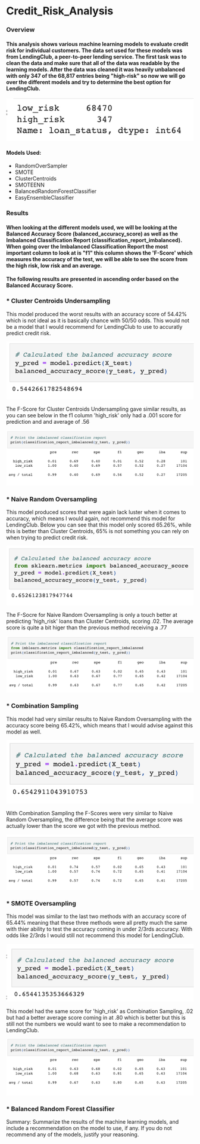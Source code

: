 # Credit_Risk_Analysis

### Overview
#### This analysis shows various machine learning models to evaluate credit risk for individual customers. The data set used for these models was from LendingClub, a peer-to-peer lending service. The first task was to clean the data and make sure that all of the data was readable by the learning models. After the data was cleaned it was heavily unbalanced with only 347 of the 68,817 entries being "high-risk" so now we will go over the different models and try to determine the best option for LendingClub. 
![Image_1](https://github.com/walzfran/Credit_Risk_Analysis/blob/main/images/y_counts.png)

#### Models Used:
* RandomOverSampler
* SMOTE
* ClusterCentroids
* SMOTEENN
* BalancedRandomForestClassifier
* EasyEnsembleClassifier

### Results 
#### When looking at the different models used, we will be looking at the Balanced Accuracy Score (balanced_accuracy_score) as well as the Imbalanced Classification Report (classification_report_imbalanced). When going over the Imbalanced Classification Report the most important column to look at is "f1" this column shows the 'F-Score' which measures the accuracy of the test, we will be able to see the score from the high risk, low risk and an average. 

#### The following results are presented in ascending order based on the Balanced Accuracy Score. 

### * Cluster Centroids Undersampling 
This model produced the worst results with an accuracy score of 54.42% which is not ideal as it is basically chance with 50/50 odds. This would not be a model that I would recommend for LendingClub to use to accuratly predict credit risk. 

![Image_2](https://github.com/walzfran/Credit_Risk_Analysis/blob/main/images/Cluster_score.png)

The F-Score for Cluster Centroids Undersampling gave similar results, as you can see below in the f1 column 'high_risk' only had a .001 score for prediction and and average of .56 

![Image_3](https://github.com/walzfran/Credit_Risk_Analysis/blob/main/images/Cluster_f1.png)

### * Naive Random Oversampling 
This model produced scores that were again lack luster when it comes to accuracy, which means I would again, not recommend this model for LendingClub. Below you can see that this model only scored 65.26%, while this is better than Cluster Centroids, 65% is not something you can rely on when trying to predict credit risk. 

![Image_4](https://github.com/walzfran/Credit_Risk_Analysis/blob/main/images/ROS_Score.png)

The F-Socre for Naive Random Oversampling is only a touch better at predicting 'high_risk' loans than Cluster Centroids, scoring .02. The average score is quite a bit higer than the previous method receiving a .77 

![Image_5](https://github.com/walzfran/Credit_Risk_Analysis/blob/main/images/ROS_f1.png)

### * Combination Sampling 
This model had very similar results to Naive Random Oversampling with the accuracy score being 65.42%, which means that I would advise against this model as well. 

![Image_6](https://github.com/walzfran/Credit_Risk_Analysis/blob/main/images/SMOTEENN_Score.png)

With Combination Sampling the F-Scores were very similar to Naive Random Oversampling, the difference being that the average score was actually lower than the score we got with the previous method. 

![Image_7](https://github.com/walzfran/Credit_Risk_Analysis/blob/main/images/SMOTEEN_f1.png)

### * SMOTE Oversampling 
This model was similar to the last two methods with an accuracy score of 65.44% meaning that these three methods were all pretty much the same with thier ability to test the accuracy coming in under 2/3rds accuracy. With odds like 2/3rds I would still not recommend this model for LendingClub. 

![Image_7](https://github.com/walzfran/Credit_Risk_Analysis/blob/main/images/SMOTE_score.png)

This model had the same score for 'high_risk' as Combination Sampling, .02 but had a better average score coming in at .80 which is better but this is still not the numbers we would want to see to make a recommendation to LendingClub. 

![Image_8](https://github.com/walzfran/Credit_Risk_Analysis/blob/main/images/SMOTE_f1.png)

### * Balanced Random Forest Classifier 





Summary: Summarize the results of the machine learning models, and include a recommendation on the model to use, if any. If you do not recommend any of the models, justify your reasoning.
